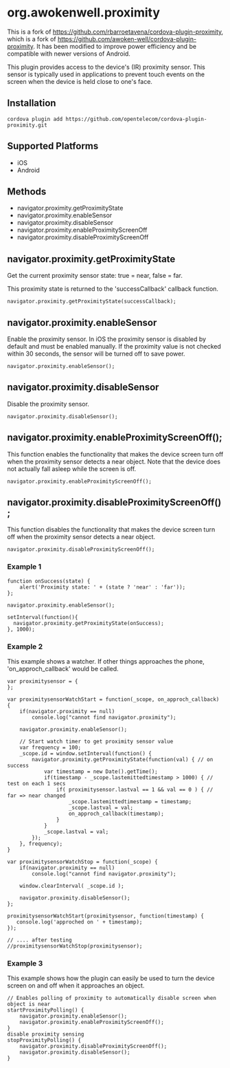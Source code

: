 <!---
    Licensed to the Apache Software Foundation (ASF) under one
    or more contributor license agreements.  See the NOTICE file
    distributed with this work for additional information
    regarding copyright ownership.  The ASF licenses this file
    to you under the Apache License, Version 2.0 (the
    "License"); you may not use this file except in compliance
    with the License.  You may obtain a copy of the License at

      http://www.apache.org/licenses/LICENSE-2.0

    Unless required by applicable law or agreed to in writing,
    software distributed under the License is distributed on an
    "AS IS" BASIS, WITHOUT WARRANTIES OR CONDITIONS OF ANY
    KIND, either express or implied.  See the License for the
    specific language governing permissions and limitations
    under the License.
-->

# org.awokenwell.proximity

This is a fork of https://github.com/rbarroetavena/cordova-plugin-proximity, which is a fork of https://github.com/awoken-well/cordova-plugin-proximity.
It has been modified to improve power efficiency and be compatible with newer versions of Android.

This plugin provides access to the device's (IR) proximity sensor. This sensor is typically used in applications to prevent touch events on the screen when the device is held close to one's face.

## Installation
    cordova plugin add https://github.com/opentelecom/cordova-plugin-proximity.git

## Supported Platforms

- iOS
- Android

## Methods

- navigator.proximity.getProximityState
- navigator.proximity.enableSensor
- navigator.proximity.disableSensor
- navigator.proximity.enableProximityScreenOff
- navigator.proximity.disableProximityScreenOff

## navigator.proximity.getProximityState

Get the current proximity sensor state: true = near, false = far.

This proximity state is returned to the 'successCallback' callback function.

    navigator.proximity.getProximityState(successCallback);

## navigator.proximity.enableSensor

Enable the proximity sensor. In iOS the proximity sensor is disabled by default and must
be enabled manually. If the proximity value is not checked within 30 seconds, the sensor
will be turned off to save power.

    navigator.proximity.enableSensor();

## navigator.proximity.disableSensor

Disable the proximity sensor.

    navigator.proximity.disableSensor();

## navigator.proximity.enableProximityScreenOff();

This function enables the functionality that makes the device screen turn off when the proximity sensor detects a near object.
Note that the device does not actually fall asleep while the screen is off.

    navigator.proximity.enableProximityScreenOff();

## navigator.proximity.disableProximityScreenOff();

This function disables the functionality that makes the device screen turn off when the proximity sensor detects a near object.

    navigator.proximity.disableProximityScreenOff();

### Example 1

    function onSuccess(state) {
        alert('Proximity state: ' + (state ? 'near' : 'far'));
    };

    navigator.proximity.enableSensor();
    
    setInterval(function(){
      navigator.proximity.getProximityState(onSuccess);
    }, 1000);


### Example 2

This example shows a watcher. If other things approaches the phone, 'on_approch_callback' would be called. 


    var proximitysensor = {
    };

    var proximitysensorWatchStart = function(_scope, on_approch_callback) {
        if(navigator.proximity == null)
            console.log("cannot find navigator.proximity");

        navigator.proximity.enableSensor();

        // Start watch timer to get proximity sensor value
        var frequency = 100;
        _scope.id = window.setInterval(function() {
            navigator.proximity.getProximityState(function(val) { // on success
                var timestamp = new Date().getTime();
                if(timestamp - _scope.lastemittedtimestamp > 1000) { // test on each 1 secs
                    if( proximitysensor.lastval == 1 && val == 0 ) { // far => near changed
                        _scope.lastemittedtimestamp = timestamp;
                        _scope.lastval = val;
                        on_approch_callback(timestamp);
                    }
                }
                _scope.lastval = val;
            });
        }, frequency);
    }

    var proximitysensorWatchStop = function(_scope) {
        if(navigator.proximity == null)
            console.log("cannot find navigator.proximity");

        window.clearInterval( _scope.id );

        navigator.proximity.disableSensor();
    };

    proximitysensorWatchStart(proximitysensor, function(timestamp) {
       console.log('approched on ' + timestamp);
    });

    // .... after testing
    //proximitysensorWatchStop(proximitysensor);

### Example 3

This example shows how the plugin can easily be used to turn the device screen on and off when
it approaches an object.

```
// Enables polling of proximity to automatically disable screen when object is near
startProximityPolling() {
    navigator.proximity.enableSensor();
    navigator.proximity.enableProximityScreenOff();
}
disable proximity sensing
stopProximityPolling() {
    navigator.proximity.disableProximityScreenOff();
    navigator.proximity.disableSensor();
}
```
